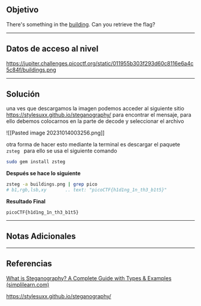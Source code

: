 ## Objetivo 

There's something in the [building](https://jupiter.challenges.picoctf.org/static/011955b303f293d60c8116e6a4c5c84f/buildings.png). Can you retrieve the flag?

---
## Datos de acceso al nivel 

https://jupiter.challenges.picoctf.org/static/011955b303f293d60c8116e6a4c5c84f/buildings.png

---
## Solución 

una ves que descargamos la imagen podemos acceder al siguiente sitio https://stylesuxx.github.io/steganography/ para encontrar el mensaje, para ello debemos colocarnos en la parte de decode y seleccionar el archivo  

![[Pasted image 20231014003256.png]]


otra forma de hacer esto mediante la terminal es descargar el paquete `zsteg ` para ello se usa el siguiente comando 

``` bash
sudo gem install zsteg 
```

**Después se hace lo siguiente**

``` bash
zsteg -a buildings.png | grep pico
# b1,rgb,lsb,xy       .. text: "picoCTF{h1d1ng_1n_th3_b1t5}"
```

**Resultado Final**
```
picoCTF{h1d1ng_1n_th3_b1t5}
```

---
## Notas Adicionales 

---
## Referencias 
[What is Steganography? A Complete Guide with Types & Examples (simplilearn.com)](https://www.simplilearn.com/what-is-steganography-article)

https://stylesuxx.github.io/steganography/

